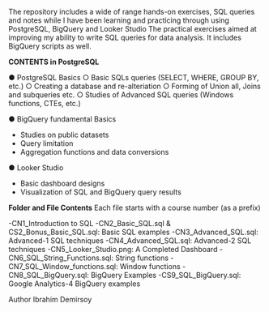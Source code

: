 The repository includes a wide of range hands-on exercises, SQL queries and notes while I have been learning and practicing through using PostgreSQL, BigQuery and Looker Studio
The practical exercises aimed at improving my ability to write SQL queries for data analysis. It includes BigQuery scripts as well.

**CONTENTS in PostgreSQL**

● PostgreSQL Basics 
 ○ Basic SQLs queries (SELECT, WHERE, GROUP BY, etc.)
 ○ Creating a database and re-alteriation
 ○ Forming of Union all, Joins and subqueries etc.
 ○ Studies of Advanced SQL queries (Windows functions, CTEs, etc.)

● BigQuery fundamental Basics
- Studies on public datasets 
- Query limitation
- Aggregation functions and data conversions

● Looker Studio
- Basic dashboard designs
- Visualization of SQL and BigQuery query results

**Folder and File Contents**
Each file starts with a course number (as a prefix) 

-CN1_Introduction to SQL
-CN2_Basic_SQL.sql & CS2_Bonus_Basic_SQL.sql: Basic SQL examples
-CN3_Advanced_SQL.sql: Advanced-1 SQL techniques
-CN4_Advanced_SQL.sql: Advanced-2 SQL techniques
-CN5_Looker_Studio.png: A Completed Dashboard
-CN6_SQL_String_Functions.sql: String functions
-CN7_SQL_Window_functions.sql: Window functions
-CN8_SQL_BigQuery.sql: BigQuery Examples 
-CS9_SQL_BigQuery.sql: Google Analytics-4 BigQuery examples


Author 
Ibrahim Demirsoy


